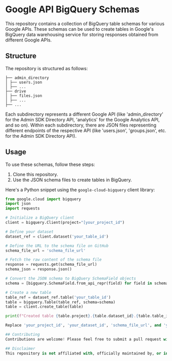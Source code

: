 # Google API BigQuery Schemas

This repository contains a collection of BigQuery table schemas for various Google APIs. These schemas can be used to create tables in Google's BigQuery data warehousing service for storing responses obtained from different Google APIs.

## Structure

The repository is structured as follows:
```
├── admin_directory  
│ ├── users.json 
│ ├── ... 
├── drive  
│ ├── files.json  
│ ├── ...
├── ...
```


Each subdirectory represents a different Google API (like 'admin_directory' for the Admin SDK Directory API, 'analytics' for the Google Analytics API, and so on). Within each subdirectory, there are JSON files representing different endpoints of the respective API (like 'users.json', 'groups.json', etc. for the Admin SDK Directory API).

## Usage

To use these schemas, follow these steps:

1. Clone this repository.
2. Use the JSON schema files to create tables in BigQuery.

Here's a Python snippet using the `google-cloud-bigquery` client library:

```python
from google.cloud import bigquery
import json
import requests

# Initialize a BigQuery client
client = bigquery.Client(project="[your_project_id")

# Define your dataset
dataset_ref = client.dataset('your_table_id')

# Define the URL to the schema file on GitHub
schema_file_url = 'schema_file_url'

# Fetch the raw content of the schema file
response = requests.get(schema_file_url)
schema_json = response.json()

# Convert the JSON schema to BigQuery SchemaField objects
schema = [bigquery.SchemaField.from_api_repr(field) for field in schema_json]

# Create a new table
table_ref = dataset_ref.table('your_table_id')
table = bigquery.Table(table_ref, schema=schema)
table = client.create_table(table)

print(f"Created table {table.project}.{table.dataset_id}.{table.table_id}")```

Replace 'your_project_id', 'your_dataset_id', 'schema_file_url', and 'your_table_id' with your dataset ID, the url to the schema file, and your table ID, respectively.

## Contributing
Contributions are welcome! Please feel free to submit a pull request with any corrections to existing schemas or addition of new ones.

## Disclaimer
This repository is not affiliated with, officially maintained by, or in any way officially connected with Google Inc. or any of its subsidiaries or its affiliates.

